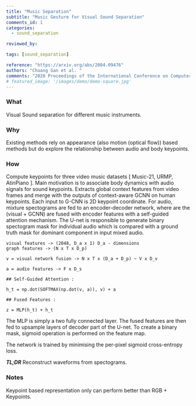 ```yaml
---
title: "Music Separation"
subtitle: "Music Gesture for Visual Sound Separation"
comments_id: 1
categories:
  - sound_separation

reviewed_by:

tags: [sound_separation]

reference: "https://arxiv.org/abs/2004.09476"
authors: "Chuang Gan et al. "
comments: "2020 Proceedings of the International Conference on Computer Vision and Pattern Recognition (CVPR)"
# featured_image: '/images/demo/demo-square.jpg'
---
```


### What
Visual Sound separation for different music instruments.

### Why
Existing methods rely on appearance (also motion (optical flow)) based methods but do explore the relationship between audio and body keypoints.

### How
Compute keypoints for three video music datasets [ Music-21, URMP, AtinPiano ]. Main motivation is to associate body dynamics with audio signals for sound keypoints. Extracts global context features from video frames and merge with the outputs of context-aware GCNN on human keypoints. Each input to G-CNN is 2D keypoint coordinate.
For audio, mixture spectograms are fed to an encoder-decoder network, where are the (visual + GCNN) are fused with encoder features with a self-guided attention mechanism. The U-net is responsible to generate binary spectogram mask for individual audio which is compared with a ground truth mask for dominant component in input mixed audio.

```
visual features -> (2048, D_a x 1) D_a - dimensions
graph features -> (N x T x D_p)

v = visual network fusion -> N x T x (D_a + D_p) ~ V x D_v

a = audio features -> F x D_s

## Self-Guided Attention :

h_t = np.dot(SOFTMAX(np.dot(v, a)), v) + a

## Fused Features :

z = MLP(h_t) + h_t
```

The MLP is simply a two fully connected layer. The fused features are then fed to upsample layers of decoder part of the U-net. To create a binary mask, sigmoid operation is performed on the feature map.

The network is trained by minimising the per-pixel sigmoid cross-entropy loss.


***TL;DR*** Reconstruct waveforms from spectograms.

### Notes
Keypoint based representation only can perform better than RGB + Keypoints. 
